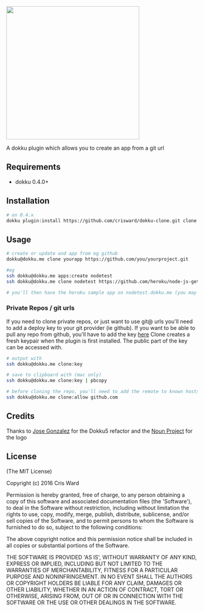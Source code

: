 <img src="https://cdn.rawgit.com/crisward/dokku-clone/master/clone-logo.svg" width="350"/>

A dokku plugin which allows you to create an app from a git url


## Requirements

* dokku 0.4.0+

## Installation

```bash
# on 0.4.x
dokku plugin:install https://github.com/crisward/dokku-clone.git clone
```

## Usage

```bash
# create or update and app from eg github
dokku@dokku.me clone yourapp https://github.com/you/yourproject.git

#eg 
ssh dokku@dokku.me apps:create nodetest
ssh dokku@dokku.me clone nodetest https://github.com/heroku/node-js-getting-started.git

# you'll then have the heroku sample app on nodetest.dokku.me (you may have to update your hosts file)
```

### Private Repos / git urls

If you need to clone private repos, or just want to use git@ urls you'll need to add a deploy key to your git provider (ie github).
If you want to be able to pull any repo from github, you'll have to add the key [here](https://github.com/settings/ssh)
Clone creates a fresh keypair when the plugin is first installed. The public part of the key can be accessed with.

```bash
# output with
ssh dokku@dokku.me clone:key

# save to clipboard with (mac only)
ssh dokku@dokku.me clone:key | pbcopy

# before cloning the repo, you'll need to add the remote to known hosts with
ssh dokku@dokku.me clone:allow github.com

```

## Credits

Thanks to [Jose Gonzalez](https://github.com/josegonzalez) for the Dokku5 refactor
and the [Noun Project](https://thenounproject.com/) for the logo


## License

(The MIT License)

Copyright (c) 2016 Cris Ward

Permission is hereby granted, free of charge, to any person obtaining a copy of this software and associated documentation files (the 'Software'), to deal in the Software without restriction, including without limitation the rights to use, copy, modify, merge, publish, distribute, sublicense, and/or sell copies of the Software, and to permit persons to whom the Software is furnished to do so, subject to the following conditions:

The above copyright notice and this permission notice shall be included in all copies or substantial portions of the Software.

THE SOFTWARE IS PROVIDED 'AS IS', WITHOUT WARRANTY OF ANY KIND, EXPRESS OR IMPLIED, INCLUDING BUT NOT LIMITED TO THE WARRANTIES OF MERCHANTABILITY, FITNESS FOR A PARTICULAR PURPOSE AND NONINFRINGEMENT. IN NO EVENT SHALL THE AUTHORS OR COPYRIGHT HOLDERS BE LIABLE FOR ANY CLAIM, DAMAGES OR OTHER LIABILITY, WHETHER IN AN ACTION OF CONTRACT, TORT OR OTHERWISE, ARISING FROM, OUT OF OR IN CONNECTION WITH THE SOFTWARE OR THE USE OR OTHER DEALINGS IN THE SOFTWARE.